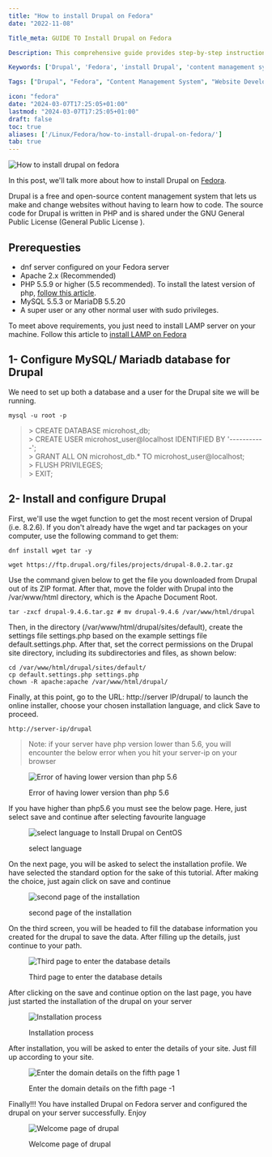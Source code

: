 ```yaml
---
title: "How to install Drupal on Fedora"
date: "2022-11-08"

Title_meta: GUIDE TO Install Drupal on Fedora

Description: This comprehensive guide provides step-by-step instructions for installing Drupal on Fedora. Learn how to set up Drupal, a powerful content management system (CMS), to create and manage websites effectively on your Fedora system.

Keywords: ['Drupal', 'Fedora', 'install Drupal', 'content management system', 'website development']

Tags: ["Drupal", "Fedora", "Content Management System", "Website Development"]

icon: "fedora"
date: "2024-03-07T17:25:05+01:00"
lastmod: "2024-03-07T17:25:05+01:00" 
draft: false
toc: true
aliases: ['/Linux/Fedora/how-to-install-drupal-on-fedora/']
tab: true
---
```


![How to install drupal on fedora](images/How-to-install-drupal-on-fedora-1024x576.png)

In this post, we'll talk more about how to install Drupal on [Fedora](https://en.wikipedia.org/wiki/Fedora_Linux).

Drupal is a free and open-source content management system that lets us make and change websites without having to learn how to code. The source code for Drupal is written in PHP and is shared under the GNU General Public License (General Public License ).

## Prerequesties

- dnf server configured on your Fedora server
- Apache 2.x (Recommended)
- PHP 5.5.9 or higher (5.5 recommended). To install the latest version of php, [follow this article](https://utho.com/docs/tutorial/how-to-install-latest-versions-of-php-on-centos/).
- MySQL 5.5.3 or MariaDB 5.5.20
- A super user or any other normal user with sudo privileges.

To meet above requirements, you just need to install LAMP server on your machine. Follow this article to [install LAMP on Fedora](https://utho.com/docs/tutorial/installation-of-lamp-stack-on-centos-7/)

## 1- Configure MySQL/ Mariadb database for Drupal

We need to set up both a database and a user for the Drupal site we will be running.

```
mysql -u root -p
```
> \> CREATE DATABASE microhost\_db;  
> \> CREATE USER microhost\_user@localhost IDENTIFIED BY '\-----------';  
> \> GRANT ALL ON microhost\_db.\* TO microhost\_user@localhost;  
> \> FLUSH PRIVILEGES;  
> \> EXIT;

## 2- Install and configure Drupal

First, we'll use the wget function to get the most recent version of Drupal (i.e. 8.2.6). If you don't already have the wget and tar packages on your computer, use the following command to get them:

```
dnf install wget tar -y
```
```
wget https://ftp.drupal.org/files/projects/drupal-8.0.2.tar.gz
```
Use the command given below to get the file you downloaded from Drupal out of its ZIP format. After that, move the folder with Drupal into the /var/www/html directory, which is the Apache Document Root.

```
tar -zxcf drupal-9.4.6.tar.gz # mv drupal-9.4.6 /var/www/html/drupal
```
Then, in the directory (/var/www/html/drupal/sites/default), create the settings file settings.php based on the example settings file default.settings.php. After that, set the correct permissions on the Drupal site directory, including its subdirectories and files, as shown below:

```
cd /var/www/html/drupal/sites/default/
cp default.settings.php settings.php
chown -R apache:apache /var/www/html/drupal/
```
Finally, at this point, go to the URL: http://server IP/drupal/ to launch the online installer, choose your chosen installation language, and click Save to proceed.

```
http://server-ip/drupal 
```

> Note: if your server have php version lower than 5.6, you will encounter the below error when you hit your server-ip on your browser

<figure>

![Error of having lower version than php 5.6](images/image-364-1024x94.png)

<figcaption>

Error of having lower version than php 5.6

</figcaption>

</figure>

If you have higher than php5.6 you must see the below page. Here, just select save and continue after selecting favourite language

<figure>

![select language to Install Drupal on CentOS ](images/image-365.png)

<figcaption>

select language

</figcaption>

</figure>

On the next page, you will be asked to select the installation profile. We have selected the standard option for the sake of this tutorial. After making the choice, just again click on save and continue

<figure>

![second page of the installation](images/image-366.png)

<figcaption>

second page of the installation

</figcaption>

</figure>

On the third screen, you will be headed to fill the database information you created for the drupal to save the data. After filling up the details, just continue to your path.

<figure>

![Third page to enter the database details
](images/image-367.png)

<figcaption>

Third page to enter the database details

</figcaption>

</figure>

After clicking on the save and continue option on the last page, you have just started the installation of the drupal on your server

<figure>

![Installation process](images/image-368.png)

<figcaption>

Installation process

</figcaption>

</figure>

After installation, you will be asked to enter the details of your site. Just fill up according to your site.

<figure>

![Enter the domain details on the fifth page 1](images/image-369.png)

<figcaption>

Enter the domain details on the fifth page -1

</figcaption>

</figure>

Finally!!! You have installed Drupal on Fedora server and configured the drupal on your server successfully. Enjoy

<figure>

![Welcome page of drupal](images/image-370.png)

<figcaption>

Welcome page of drupal

</figcaption>

</figure>
